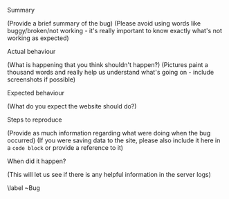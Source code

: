 Summary

(Provide a brief summary of the bug)
(Please avoid using words like buggy/broken/not working - it's really important to know exactly what's not working as expected)

Actual behaviour

(What is happening that you think shouldn't happen?)
(Pictures paint a thousand words and really help us understand what's going on - include screenshots if possible)

Expected behaviour

(What do you expect the website should do?)

Steps to reproduce

(Provide as much information regarding what were doing when the bug occurred)
(If you were saving data to the site, please also include it here in a ```code block``` or provide a reference to it)

When did it happen?

(This will let us see if there is any helpful information in the server logs)

\label ~Bug